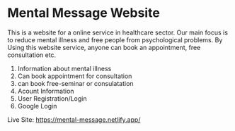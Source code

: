 # Mental Message Website

This is a website for a online service in healthcare sector. Our main focus is to reduce mental illness and free people from psychological problems. By Using this website service, anyone can book an appointment, free consultation etc.

1. Information about mental illness
2. Can book appointment for consultation
3. can book free-seminar or consulatation
4. Acount Information
5. User Registration/Login
6. Google Login

Live Site: https://mental-message.netlify.app/

